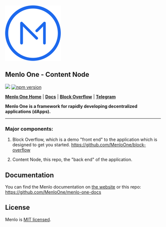 ![Menlo One](https://raw.githubusercontent.com/MenloOne/menlo-one-logos/master/menlo-one-blue-logo-transparent90x90.svg?sanitize=true "")

## Menlo One - Content Node
[![](https://img.shields.io/badge/license-MIT-blue.svg)](https://github.com/MenloOne/temp/blob/master/LICENSE)
[![npm version](https://badge.fury.io/js/menlo-token.svg)](https://badge.fury.io/js/menlo-token)

**[Menlo One Home](https://menlo.one)** |
**[Docs](https://menlo.one/docs)** | 
**[Block Overflow](https://github.com/MenloOne/block-overflow)** | 
**[Telegram](https://t.me/MenloOne)**

**Menlo One is a framework for rapidly developing decentralized applications (dApps).**

---

### Major components:

1. Block Overflow, which is a demo "front end" to the application which is designed to get you started. https://github.com/MenloOne/block-overflow

2. Content Node, this repo, the "back end" of the application.


## Documentation

You can find the Menlo documentation on [the website](http://www.menlo.one/docs/) or this repo: https://github.com/MenloOne/menlo-one-docs


## License
Menlo is [MIT licensed](LICENSE).